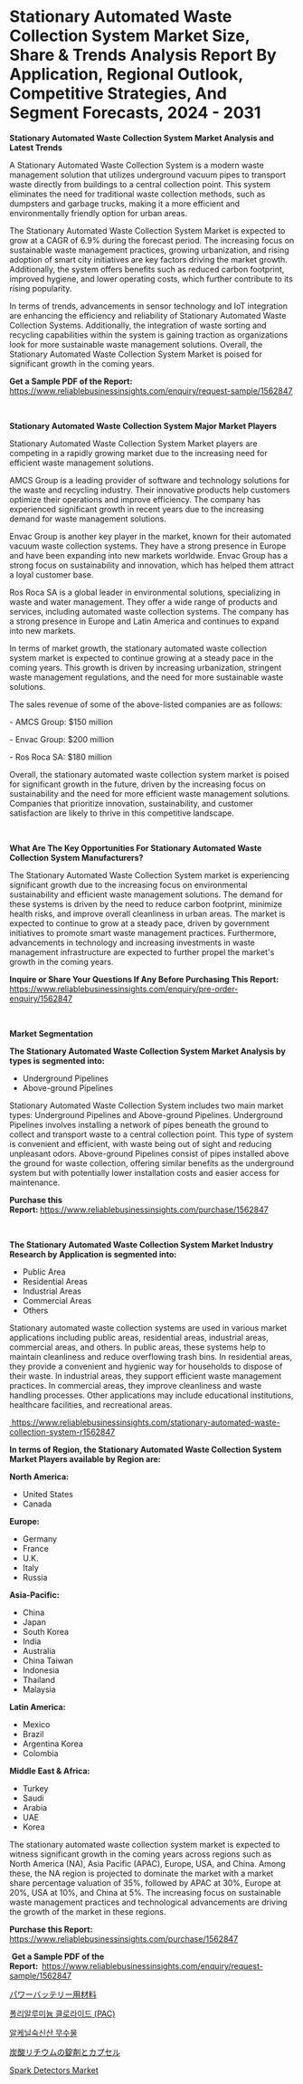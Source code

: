<p><h1>Stationary Automated Waste Collection System Market Size, Share & Trends Analysis Report By Application, Regional Outlook, Competitive Strategies, And Segment Forecasts, 2024 - 2031</h1></p><p><strong>Stationary Automated Waste Collection System Market Analysis and Latest Trends</strong></p>
<p><p>A Stationary Automated Waste Collection System is a modern waste management solution that utilizes underground vacuum pipes to transport waste directly from buildings to a central collection point. This system eliminates the need for traditional waste collection methods, such as dumpsters and garbage trucks, making it a more efficient and environmentally friendly option for urban areas.</p><p>The Stationary Automated Waste Collection System Market is expected to grow at a CAGR of 6.9% during the forecast period. The increasing focus on sustainable waste management practices, growing urbanization, and rising adoption of smart city initiatives are key factors driving the market growth. Additionally, the system offers benefits such as reduced carbon footprint, improved hygiene, and lower operating costs, which further contribute to its rising popularity.</p><p>In terms of trends, advancements in sensor technology and IoT integration are enhancing the efficiency and reliability of Stationary Automated Waste Collection Systems. Additionally, the integration of waste sorting and recycling capabilities within the system is gaining traction as organizations look for more sustainable waste management solutions. Overall, the Stationary Automated Waste Collection System Market is poised for significant growth in the coming years.</p></p>
<p><strong>Get a Sample PDF of the Report:&nbsp;</strong> <a href="https://www.reliablebusinessinsights.com/enquiry/request-sample/1562847">https://www.reliablebusinessinsights.com/enquiry/request-sample/1562847</a></p>
<p>&nbsp;</p>
<p><strong>Stationary Automated Waste Collection System Major Market Players</strong></p>
<p><p>Stationary Automated Waste Collection System Market players are competing in a rapidly growing market due to the increasing need for efficient waste management solutions. </p><p>AMCS Group is a leading provider of software and technology solutions for the waste and recycling industry. Their innovative products help customers optimize their operations and improve efficiency. The company has experienced significant growth in recent years due to the increasing demand for waste management solutions. </p><p>Envac Group is another key player in the market, known for their automated vacuum waste collection systems. They have a strong presence in Europe and have been expanding into new markets worldwide. Envac Group has a strong focus on sustainability and innovation, which has helped them attract a loyal customer base. </p><p>Ros Roca SA is a global leader in environmental solutions, specializing in waste and water management. They offer a wide range of products and services, including automated waste collection systems. The company has a strong presence in Europe and Latin America and continues to expand into new markets. </p><p>In terms of market growth, the stationary automated waste collection system market is expected to continue growing at a steady pace in the coming years. This growth is driven by increasing urbanization, stringent waste management regulations, and the need for more sustainable waste solutions. </p><p>The sales revenue of some of the above-listed companies are as follows:</p><p>- AMCS Group: $150 million</p><p>- Envac Group: $200 million</p><p>- Ros Roca SA: $180 million</p><p>Overall, the stationary automated waste collection system market is poised for significant growth in the future, driven by the increasing focus on sustainability and the need for more efficient waste management solutions. Companies that prioritize innovation, sustainability, and customer satisfaction are likely to thrive in this competitive landscape.</p></p>
<p>&nbsp;</p>
<p><strong>What Are The Key Opportunities For Stationary Automated Waste Collection System Manufacturers?</strong></p>
<p><p>The Stationary Automated Waste Collection System market is experiencing significant growth due to the increasing focus on environmental sustainability and efficient waste management solutions. The demand for these systems is driven by the need to reduce carbon footprint, minimize health risks, and improve overall cleanliness in urban areas. The market is expected to continue to grow at a steady pace, driven by government initiatives to promote smart waste management practices. Furthermore, advancements in technology and increasing investments in waste management infrastructure are expected to further propel the market's growth in the coming years.</p></p>
<p><strong>Inquire or Share Your Questions If Any Before Purchasing This Report:</strong> <a href="https://www.reliablebusinessinsights.com/enquiry/pre-order-enquiry/1562847">https://www.reliablebusinessinsights.com/enquiry/pre-order-enquiry/1562847</a></p>
<p>&nbsp;</p>
<p><strong>Market Segmentation</strong></p>
<p><strong>The Stationary Automated Waste Collection System Market Analysis by types is segmented into:</strong></p>
<p><ul><li>Underground Pipelines</li><li>Above-ground Pipelines</li></ul></p>
<p><p>Stationary Automated Waste Collection System includes two main market types: Underground Pipelines and Above-ground Pipelines. Underground Pipelines involves installing a network of pipes beneath the ground to collect and transport waste to a central collection point. This type of system is convenient and efficient, with waste being out of sight and reducing unpleasant odors. Above-ground Pipelines consist of pipes installed above the ground for waste collection, offering similar benefits as the underground system but with potentially lower installation costs and easier access for maintenance.</p></p>
<p><strong>Purchase this Report:&nbsp;</strong><a href="https://www.reliablebusinessinsights.com/purchase/1562847">https://www.reliablebusinessinsights.com/purchase/1562847</a></p>
<p>&nbsp;</p>
<p><strong>The Stationary Automated Waste Collection System Market Industry Research by Application is segmented into:</strong></p>
<p><ul><li>Public Area</li><li>Residential Areas</li><li>Industrial Areas</li><li>Commercial Areas</li><li>Others</li></ul></p>
<p><p>Stationary automated waste collection systems are used in various market applications including public areas, residential areas, industrial areas, commercial areas, and others. In public areas, these systems help to maintain cleanliness and reduce overflowing trash bins. In residential areas, they provide a convenient and hygienic way for households to dispose of their waste. In industrial areas, they support efficient waste management practices. In commercial areas, they improve cleanliness and waste handling processes. Other applications may include educational institutions, healthcare facilities, and recreational areas.</p></p>
<p><a href="https://www.reliablebusinessinsights.com/stationary-automated-waste-collection-system-r1562847">&nbsp;https://www.reliablebusinessinsights.com/stationary-automated-waste-collection-system-r1562847</a></p>
<p><strong>In terms of Region, the Stationary Automated Waste Collection System Market Players available by Region are:</strong></p>
<p>
    <p> <strong> North America: </strong>
        <ul>
            <li>United States</li>
            <li>Canada</li>
        </ul>
        </p> 
    <p> <strong> Europe: </strong>
        <ul>
            <li>Germany</li>
            <li>France</li>
            <li>U.K.</li>
            <li>Italy</li>
            <li>Russia</li>
        </ul>
        </p> 
    <p> <strong> Asia-Pacific: </strong>
        <ul>
            <li>China</li>
            <li>Japan</li>
            <li>South Korea</li>
            <li>India</li>
            <li>Australia</li>
            <li>China Taiwan</li>
            <li>Indonesia</li>
            <li>Thailand</li>
            <li>Malaysia</li>
        </ul>
        </p> 
    <p> <strong> Latin America: </strong>
        <ul>
            <li>Mexico</li>
            <li>Brazil</li>
            <li>Argentina Korea</li>
            <li>Colombia</li>
        </ul>
        </p> 
    <p> <strong> Middle East & Africa: </strong>
        <ul>
            <li>Turkey</li>
            <li>Saudi</li>
            <li>Arabia</li>
            <li>UAE</li>
            <li>Korea</li>
        </ul>
    </p>
    </p>
<p><p>The stationary automated waste collection system market is expected to witness significant growth in the coming years across regions such as North America (NA), Asia Pacific (APAC), Europe, USA, and China. Among these, the NA region is projected to dominate the market with a market share percentage valuation of 35%, followed by APAC at 30%, Europe at 20%, USA at 10%, and China at 5%. The increasing focus on sustainable waste management practices and technological advancements are driving the growth of the market in these regions.</p></p>
<p><strong>Purchase this Report: </strong><a href="https://www.reliablebusinessinsights.com/purchase/1562847">https://www.reliablebusinessinsights.com/purchase/1562847</a></p>
<p>&nbsp;<strong>Get a Sample PDF of the Report:&nbsp;&nbsp;</strong><a href="https://www.reliablebusinessinsights.com/enquiry/request-sample/1562847">https://www.reliablebusinessinsights.com/enquiry/request-sample/1562847</a></p>
<p><strong></strong></p>
<p><p><a href="https://github.com/LuzHills1972/Market-Research-Report-List-1/blob/main/4905434161764.md">パワーバッテリー用材料</a></p><p><a href="https://github.com/vsoq0zknh59/Market-Research-Report-List-2/blob/main/2207263174148.md">폴리알루미늄 클로라이드 (PAC)</a></p><p><a href="https://github.com/jntpkh496620/Market-Research-Report-List-2/blob/main/6838970174147.md">알케닐숙신산 무수물</a></p><p><a href="https://github.com/kegley4963/Market-Research-Report-List-2/blob/main/4919198161763.md">炭酸リチウムの錠剤とカプセル</a></p><p><a href="https://github.com/thuyvuongpk111/Market-Research-Report-List-1/blob/main/spark-detectors-market.md">Spark Detectors Market</a></p></p>
